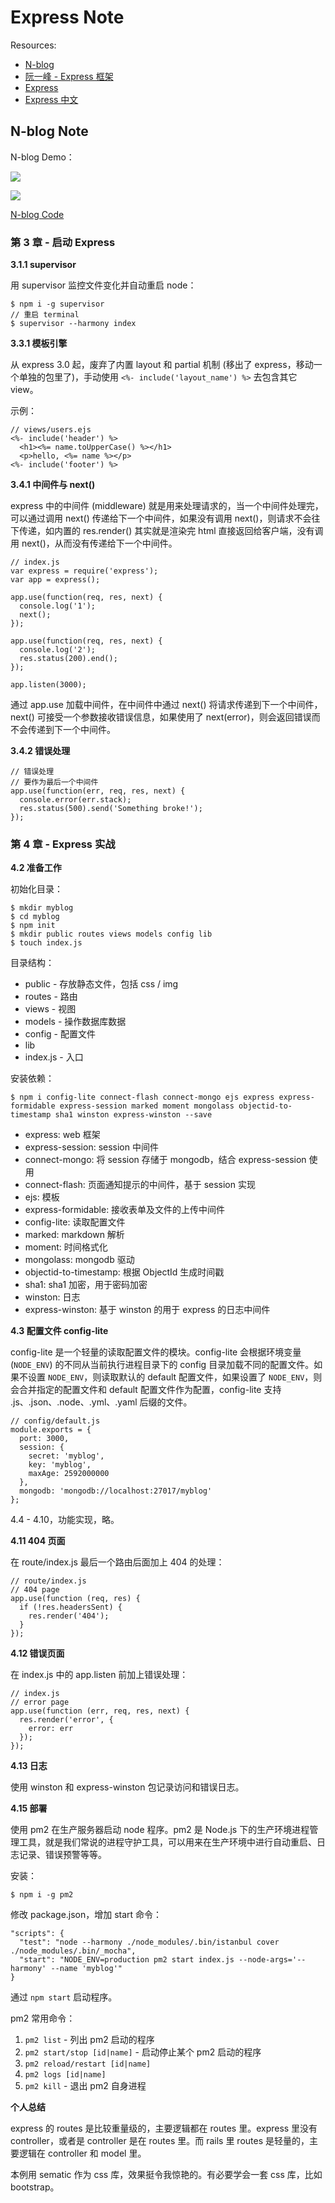 # Express Note

Resources:

- [N-blog](https://www.gitbook.com/book/maninboat/n-blog/details)
- [阮一峰 - Express 框架](http://javascript.ruanyifeng.com/nodejs/express.html)
- [Express](http://expressjs.com/)
- [Express 中文](http://expressjs.jser.us/guide.html)

## N-blog Note

N-blog Demo：

![](../art/n-blog-index.png)

![](../art/n-blog-post.png)

[N-blog Code](../code/myblog)

### 第 3 章 - 启动 Express

**3.1.1 supervisor**

用 supervisor 监控文件变化并自动重启 node：

    $ npm i -g supervisor
    // 重启 terminal
    $ supervisor --harmony index

**3.3.1 模板引擎**

从 express 3.0 起，废弃了内置 layout 和 partial 机制 (移出了 express，移动一个单独的包里了)，手动使用 `<%- include('layout_name') %>` 去包含其它 view。

示例：

    // views/users.ejs
    <%- include('header') %>
      <h1><%= name.toUpperCase() %></h1>
      <p>hello, <%= name %></p>
    <%- include('footer') %>

**3.4.1 中间件与 next()**

express 中的中间件 (middleware) 就是用来处理请求的，当一个中间件处理完，可以通过调用 next() 传递给下一个中间件，如果没有调用 next()，则请求不会往下传递，如内置的 res.render() 其实就是渲染完 html 直接返回给客户端，没有调用 next()，从而没有传递给下一个中间件。

    // index.js
    var express = require('express');
    var app = express();

    app.use(function(req, res, next) {
      console.log('1');
      next();
    });

    app.use(function(req, res, next) {
      console.log('2');
      res.status(200).end();
    });

    app.listen(3000);

通过 app.use 加载中间件，在中间件中通过 next() 将请求传递到下一个中间件，next() 可接受一个参数接收错误信息，如果使用了 next(error)，则会返回错误而不会传递到下一个中间件。

**3.4.2 错误处理**

    // 错误处理
    // 要作为最后一个中间件
    app.use(function(err, req, res, next) {
      console.error(err.stack);
      res.status(500).send('Something broke!');
    });

### 第 4 章 - Express 实战

**4.2 准备工作**

初始化目录：

    $ mkdir myblog
    $ cd myblog
    $ npm init
    $ mkdir public routes views models config lib
    $ touch index.js

目录结构：

- public - 存放静态文件，包括 css / img
- routes - 路由
- views - 视图
- models - 操作数据库数据
- config - 配置文件
- lib
- index.js - 入口

安装依赖：

    $ npm i config-lite connect-flash connect-mongo ejs express express-formidable express-session marked moment mongolass objectid-to-timestamp sha1 winston express-winston --save

- express: web 框架
- express-session: session 中间件
- connect-mongo: 将 session 存储于 mongodb，结合 express-session 使用
- connect-flash: 页面通知提示的中间件，基于 session 实现
- ejs: 模板
- express-formidable: 接收表单及文件的上传中间件
- config-lite: 读取配置文件
- marked: markdown 解析
- moment: 时间格式化
- mongolass: mongodb 驱动
- objectid-to-timestamp: 根据 ObjectId 生成时间戳
- sha1: sha1 加密，用于密码加密
- winston: 日志
- express-winston: 基于 winston 的用于 express 的日志中间件

**4.3 配置文件 config-lite**

config-lite 是一个轻量的读取配置文件的模块。config-lite 会根据环境变量 (`NODE_ENV`) 的不同从当前执行进程目录下的 config 目录加载不同的配置文件。如果不设置 `NODE_ENV`，则读取默认的 default 配置文件，如果设置了 `NODE_ENV`，则会合并指定的配置文件和 default 配置文件作为配置，config-lite 支持 .js、.json、.node、.yml、.yaml 后缀的文件。

    // config/default.js
    module.exports = {
      port: 3000,
      session: {
        secret: 'myblog',
        key: 'myblog',
        maxAge: 2592000000
      },
      mongodb: 'mongodb://localhost:27017/myblog'
    };

4.4 - 4.10，功能实现，略。

**4.11 404 页面**

在 route/index.js 最后一个路由后面加上 404 的处理：

    // route/index.js
    // 404 page
    app.use(function (req, res) {
      if (!res.headersSent) {
        res.render('404');
      }
    });

**4.12 错误页面**

在 index.js 中的 app.listen 前加上错误处理：

    // index.js
    // error page
    app.use(function (err, req, res, next) {
      res.render('error', {
        error: err
      });
    });

**4.13 日志**

使用 winston 和 express-winston 包记录访问和错误日志。

**4.15 部署**

使用 pm2 在生产服务器启动 node 程序。pm2 是 Node.js 下的生产环境进程管理工具，就是我们常说的进程守护工具，可以用来在生产环境中进行自动重启、日志记录、错误预警等等。

安装：

    $ npm i -g pm2

修改 package.json，增加 start 命令：

    "scripts": {
      "test": "node --harmony ./node_modules/.bin/istanbul cover ./node_modules/.bin/_mocha",
      "start": "NODE_ENV=production pm2 start index.js --node-args='--harmony' --name 'myblog'"
    }

通过 `npm start` 启动程序。

pm2 常用命令：

1. `pm2 list` - 列出 pm2 启动的程序
1. `pm2 start/stop [id|name]` - 启动停止某个 pm2 启动的程序
1. `pm2 reload/restart [id|name]`
1. `pm2 logs [id|name]`
1. `pm2 kill` - 退出 pm2 自身进程

**个人总结**

express 的 routes 是比较重量级的，主要逻辑都在 routes 里。express 里没有 controller，或者是 controller 是在 routes 里。而 rails 里 routes 是轻量的，主要逻辑在 controller 和 model 里。

本例用 sematic 作为 css 库，效果挺令我惊艳的。有必要学会一套 css 库，比如 bootstrap。
